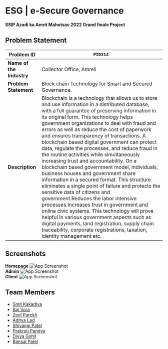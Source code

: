 
# ESG | e-Secure Governance

**SSIP Azadi ka Amrit Mahotsav 2022 Grand finale Project**

## Problem Statement
       
 **Problem ID**   |	`PID314`     
 --- | --- 
**Name of the Industry** |	Collector Office, Amreli
**Problem Statement** |	Block chain Technology for Smart and Secured Governance.   
**Description**  |  Blockchain is a technology that allows us to store and use information in a distributed database, with a full guarantee of preserving information in its original form. This technology helps government organizations to deal with fraud and errors as well as reduce the cost of paperwork and ensures transparency of transactions. A blockchain based digital government can protect data, regulate the processes, and reduce fraud in the routine activities while simultaneously increasing trust and accountability. On a blockchain based government model, individuals, business houses and government share information in a secured format. This structure eliminates a single point of failure and protects the sensitive data of citizens and government.Reduces the labor intensive processes.Increases trust in government and online civic systems. This technology will prove helpful in various government aspects such as digital payments, land registration, supply chain traceability, corporate registrations, taxation, identity management etc.      


## Screenshots
**Homepage**
![App Screenshot](https://drive.google.com/uc?export=view&id=131s699U5eDSPnIo9kJnRF7Zo7kkCet2C)   
**Admin**
![App Screenshot](https://drive.google.com/uc?export=view&id=1CjD4QNgG3kdiOaoliQyhYVmF5MNZjvsy)  
**Client**
![App Screenshot](https://drive.google.com/uc?export=view&id=1d2UXlFE5AF11R3nb_BF3dO8llMuMN39y)

## Team Members

- [Smit Kakadiya](https://www.linkedin.com/in/smit-kakadiya-6740a21bb/)
- [Raj Vora](https://www.linkedin.com/in/raj-vora-7a0b8423a/)
- [Zeel Parekh](https://www.linkedin.com/in/zeel-parekh-654812213/)
- [Aditya Lad](https://www.linkedin.com/in/aditya-lad-60314a214/)
- [Shivangi Patel](https://www.linkedin.com/in/shivangi-patel-123812213/)
- [Prakruti Pandya](https://www.linkedin.com/in/prakruti-pandya-8042a8214/)
- [Divya Gohil](https://www.linkedin.com/in/divya-gohil-4562ba214/)
- [Bansal Patel](https://www.linkedin.com/in/bansal-patel-b98313214/)

